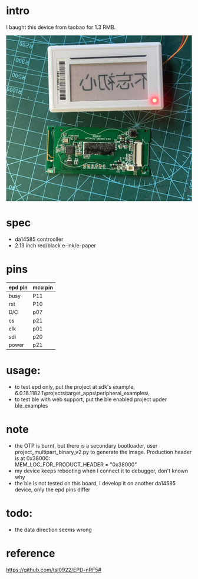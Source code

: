 # intro
I baught this device from taobao for 1.3 RMB.


![result](doc/result.jpg)

# spec
- da14585 controoller
- 2.13 inch red/black e-ink/e-paper

# pins
| epd pin   | mcu pin   |
|--------|------|
| busy   | P11    |
| rst   | P10      |
| D/C   | p07    |
| cs   | p21    |
| clk   | p01      |
| sdi   | p20    |
| power   | p21    |

# usage:
- to test epd only, put the project at sdk's example, 6.0.18.1182.1\projects\target_apps\peripheral_examples\
- to test ble with web support, put the ble enabled project upder ble_examples
# note
- the OTP is burnt, but there is a secondary bootloader, user project_multipart_binary_v2.py to generate the image. Production header is at 0x38000:  
MEM_LOC_FOR_PRODUCT_HEADER 	= "0x38000" 
- my device keeps rebooting when I connect it to debugger, don't known why
- the ble is not tested on this board, I develop it on another da14585 device, only the epd pins differ

# todo:
- the data direction seems wrong


# reference
https://github.com/tsl0922/EPD-nRF5#
